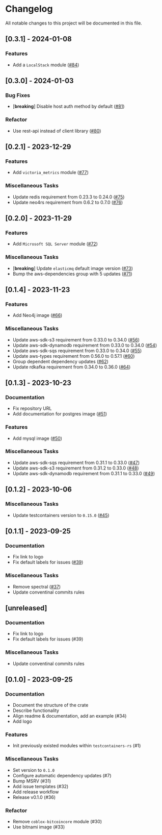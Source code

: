 # Changelog

All notable changes to this project will be documented in this file.

## [0.3.1] - 2024-01-08

### Features

- Add a `LocalStack` module ([#84](https://github.com/testcontainers/testcontainers-rs-modules-community/pull/84))

<!-- generated by git-cliff -->
## [0.3.0] - 2024-01-03

### Bug Fixes

- [**breaking**] Disable host auth method by default ([#81](https://github.com/testcontainers/testcontainers-rs-modules-community/pull/81))

### Refactor

- Use rest-api instead of client library ([#80](https://github.com/testcontainers/testcontainers-rs-modules-community/pull/80))

<!-- generated by git-cliff -->
## [0.2.1] - 2023-12-29

### Features

- Add `victoria_metrics` module ([#77](https://github.com/testcontainers/testcontainers-rs-modules-community/pull/77))

### Miscellaneous Tasks

- Update redis requirement from 0.23.3 to 0.24.0 ([#75](https://github.com/testcontainers/testcontainers-rs-modules-community/pull/75))
- Update neo4rs requirement from 0.6.2 to 0.7.0 ([#76](https://github.com/testcontainers/testcontainers-rs-modules-community/pull/76))

<!-- generated by git-cliff -->
## [0.2.0] - 2023-11-29

### Features

- Add `Microsoft SQL Server` module ([#72](https://github.com/testcontainers/testcontainers-rs-modules-community/pull/72))

### Miscellaneous Tasks

- [**breaking**] Update `elasticmq` default image version ([#73](https://github.com/testcontainers/testcontainers-rs-modules-community/pull/73))
- Bump the aws-dependencies group with 5 updates ([#71](https://github.com/testcontainers/testcontainers-rs-modules-community/pull/71))

<!-- generated by git-cliff -->
## [0.1.4] - 2023-11-23

### Features

- Add Neo4j image ([#66](https://github.com/testcontainers/testcontainers-rs-modules-community/pull/66))

### Miscellaneous Tasks

- Update aws-sdk-s3 requirement from 0.33.0 to 0.34.0 ([#56](https://github.com/testcontainers/testcontainers-rs-modules-community/pull/56))
- Update aws-sdk-dynamodb requirement from 0.33.0 to 0.34.0 ([#54](https://github.com/testcontainers/testcontainers-rs-modules-community/pull/54))
- Update aws-sdk-sqs requirement from 0.33.0 to 0.34.0 ([#55](https://github.com/testcontainers/testcontainers-rs-modules-community/pull/55))
- Update aws-types requirement from 0.56.0 to 0.57.1 ([#60](https://github.com/testcontainers/testcontainers-rs-modules-community/pull/60))
- Group dependent dependency updates ([#62](https://github.com/testcontainers/testcontainers-rs-modules-community/pull/62))
- Update rdkafka requirement from 0.34.0 to 0.36.0 ([#64](https://github.com/testcontainers/testcontainers-rs-modules-community/pull/64))

<!-- generated by git-cliff -->
## [0.1.3] - 2023-10-23

### Documentation

- Fix repository URL
- Add documentation for postgres image ([#51](https://github.com/testcontainers/testcontainers-rs-modules-community/pull/51))

### Features

- Add mysql image ([#50](https://github.com/testcontainers/testcontainers-rs-modules-community/pull/50))

### Miscellaneous Tasks

- Update aws-sdk-sqs requirement from 0.31.1 to 0.33.0 ([#47](https://github.com/testcontainers/testcontainers-rs-modules-community/pull/47))
- Update aws-sdk-s3 requirement from 0.31.2 to 0.33.0 ([#48](https://github.com/testcontainers/testcontainers-rs-modules-community/pull/48))
- Update aws-sdk-dynamodb requirement from 0.31.1 to 0.33.0 ([#49](https://github.com/testcontainers/testcontainers-rs-modules-community/pull/49))

<!-- generated by git-cliff -->
## [0.1.2] - 2023-10-06

### Miscellaneous Tasks

- Update testcontainers version to `0.15.0` ([#45](https://github.com/testcontainers/testcontainers-rs-modules-community/pull/45))

<!-- generated by git-cliff -->
## [0.1.1] - 2023-09-25

### Documentation

- Fix link to logo
- Fix default labels for issues ([#39](https://github.com/testcontainers/testcontainers-rs-modules-community/pull/39))

### Miscellaneous Tasks

- Remove spectral ([#37](https://github.com/testcontainers/testcontainers-rs-modules-community/pull/37))
- Update conventinal commits rules

<!-- generated by git-cliff -->
## [unreleased]

### Documentation

- Fix link to logo
- Fix default labels for issues (#39)

### Miscellaneous Tasks

- Update conventinal commits rules

## [0.1.0] - 2023-09-25

### Documentation

- Document the structure of the crate
- Describe functionality
- Align readme & documentation, add an example (#34)
- Add logo

### Features

- Init previously existed modules within `testcontainers-rs` (#1)

### Miscellaneous Tasks

- Set version to `0.1.0`
- Configure automatic dependency updates (#7)
- Bump MSRV (#31)
- Add issue templates (#32)
- Add release workflow
- Release v0.1.0 (#36)

### Refactor

- Remove `coblox-bitcoincore` module (#30)
- Use bitnami image (#33)

<!-- generated by git-cliff -->
